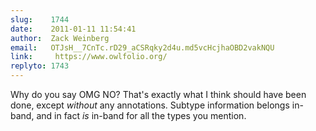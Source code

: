 ```yaml
---
slug:    1744
date:    2011-01-11 11:54:41
author:  Zack Weinberg
email:   OTJsH__7CnTc.rD29_aCSRqky2d4u.md5vcHcjhaOBD2vakNQU
link:     https://www.owlfolio.org/
replyto: 1743
---
```


Why do you say OMG NO? That's exactly what I think should have been
done, except <i>without</i> any annotations.  Subtype information
belongs in-band, and in fact <i>is</i> in-band for all the types you
mention.
